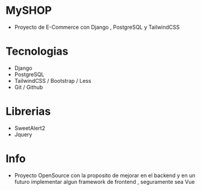 # MySHOP
- Proyecto de E-Commerce con Django , PostgreSQL y TailwindCSS

# Tecnologias
* Django
* PostgreSQL
* TailwindCSS / Bootstrap / Less
* Git / Github

# Librerias
* SweetAlert2
* Jquery

# Info
 
- Proyecto OpenSource con la proposito de mejorar en el backend y en un futuro implementar algun framework de frontend , seguramente sea Vue